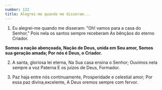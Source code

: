 ```yaml
---
number: 122
title: Alegrei-me quando me disseram...
---
```


1. Eu alegrei-me quando me disseram:
  "Oh! vamos para a casa do Senhor,"
  Pois nela os santos sempre receberam
  As bênçãos do eterno Criador.

  __Somos a nação abençoada,
  Nação de Deus, unida em Seu amor,
  Somos sua geração amada;
  Por nós é Deus, o Criador.__

2. A santa, gloriosa lei eterna,
  Na Sua casa ensina o Senhor;
  Ouvimos nela sempre a voz Paterna
  E os juízos de Deus, Formador.

3. Paz haja entre nós continuamente,
  Prosperidade e celestial amor;
  Por essa paz divina,excelente,
  A Deus oremos sempre com fervor.
